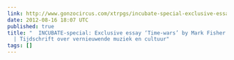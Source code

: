 ```yaml
---
link: http://www.gonzocircus.com/xtrpgs/incubate-special-exclusive-essay-time-wars-by-mark-fisher/
date: 2012-08-16 18:07 UTC
published: true
title: "  INCUBATE-special: Exclusive essay ‘Time-wars’ by Mark Fisher : Gonzo (circus)
  | Tijdschrift over vernieuwende muziek en cultuur"
tags: []
---
```



